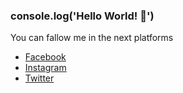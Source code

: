 ### console.log('Hello World! 👋')

You can fallow me in the next platforms
- [Facebook](https://www.facebook.com/profile.php?id=100013315538188)
- [Instagram](https://www.instagram.com/fernancumez)
- [Twitter](https://www.twitter.com/fernancumez)
